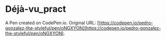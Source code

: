 # Déjà-vu_pract

A Pen created on CodePen.io. Original URL: [https://codepen.io/pedro-gonzalez-the-styleful/pen/oNGXYON](https://codepen.io/pedro-gonzalez-the-styleful/pen/oNGXYON).


